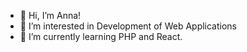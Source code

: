- 👋 Hi, I’m Anna!
- 👀 I’m interested in Development of Web Applications
- 🌱 I’m currently learning PHP and React.

<!---
IchigoNeko/IchigoNeko is a ✨ special ✨ repository because its `README.md` (this file) appears on your GitHub profile.
You can click the Preview link to take a look at your changes.
--->
